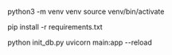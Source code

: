 <!-- README.md -->

python3 -m venv venv
source venv/bin/activate

pip install -r requirements.txt

python init_db.py
uvicorn main:app --reload 